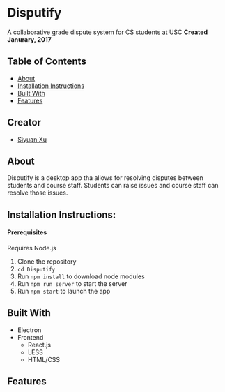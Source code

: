 # Disputify
A collaborative grade dispute system for CS students at USC
**Created Janurary, 2017**

## Table of Contents
- [About](#about)
- [Installation Instructions](#installation-instructions)
- [Built With](#built-with)
- [Features](#features)

## Creator
- [Siyuan Xu](https://github.com/1009700427)

## About
Disputify is a desktop app tha allows for resolving disputes between students and course staff. Students can raise issues and course staff can resolve those issues.

## Installation Instructions:
#### Prerequisites
Requires Node.js
1. Clone the repository
2. ```cd Disputify```
3. Run ```npm install``` to download node modules
4. Run ```npm run server``` to start the server
5. Run ```npm start``` to launch the app

## Built With
- Electron
- Frontend
    - React.js
    - LESS
    - HTML/CSS

## Features

